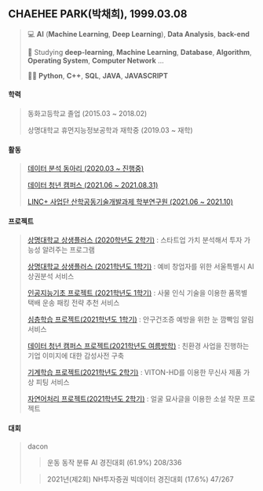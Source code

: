 ## CHAEHEE PARK(박채희), 1999.03.08
> 💻 **AI** (**Machine Learning**, **Deep Learning**), **Data Analysis**, **back-end**
> 
> 📝 Studying **deep-learning**, **Machine Learning**, **Database**, **Algorithm**, **Operating System**, **Computer Network** ... 
> 
> 👩‍💻 **Python**, **C++**, **SQL**, **JAVA**, **JAVASCRIPT**
> 


#### 학력  
>동화고등학교 졸업 (2015.03 ~ 2018.02) 
>
>상명대학교 휴먼지능정보공학과 재학중 (2019.03 ~ 재학)


#### 활동
>[데이터 분석 동아리 (2020.03 ~ 진행중)](http://github.com/ChaeheePark/Data_Analysis)
>
>[데이터 청년 캠퍼스 (2021.06 ~ 2021.08.31)](http://github.com/ChaeheePark/data_campus_2021)
>
>[LINC+ 사업단 산학공동기술개발과제 학부연구원 (2021.06 ~ 2021.10)](http://github.com/ChaeheePark/RCNN_PROJECT)


#### 프로젝트
>[상명대학교 상생플러스 (2020학년도 2학기)](https://github.com/ChaeheePark/DATA_IS_FUTURE) : 스타트업 가치 분석해서 투자 가능성 알려주는 프로그램
>
>[상명대학교 상생플러스 (2021학년도 1학기)](https://github.com/ChaeheePark/commercial_analysis) : 예비 창업자를 위한 서울특별시 AI 상권분석 서비스
>
>[인공지능기초 프로젝트 (2021학년도 1학기)](http://github.com/ChaeheePark/SMUS) : 사물 인식 기술을 이용한 품목별 택배 운송 패킹 전략 추천 서비스 
>
>[심층학습 프로젝트(2021학년도 1학기)](https://github.com/smu-deep-learning-project) : 안구건조증 예방을 위한 눈 깜빡임 알림 서비스
>
>[데이터 청년 캠퍼스 프로젝트(2021학년도 여름방학)](https://github.com/Data-campus-SloganAnalysis/Main) : 친환경 사업을 진행하는 기업 이미지에 대한 감성사전 구축
>
>[기계학습 프로젝트(2021학년도 2학기)](https://github.com/ChaeheePark/modelgirls) : VITON-HD를 이용한 무신사 제품 가상 피팅 서비스
>
>[자연어처리 프로젝트(2021학년도 2학기)](https://github.com/ChaeheePark/novelgirls) : 얼굴 묘사글을 이용한 소설 작문 프로젝트


#### 대회
>dacon
>>운동 동작 분류 AI 경진대회 (61.9%) 208/336
>
>>2021년(제2회) NH투자증권 빅데이터 경진대회 (17.6%) 47/267
